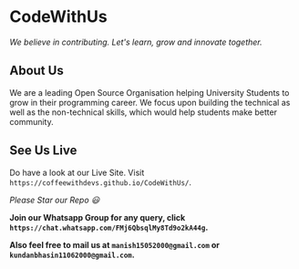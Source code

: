 # CodeWithUs

_We believe in contributing. Let's learn, grow and innovate together._

## About Us

We are a leading Open Source Organisation helping University Students to grow in their programming career. We focus upon building the technical as well as the non-technical skills, which would help students make better community.

## See Us Live

Do have a look at our Live Site. Visit `https://coffeewithdevs.github.io/CodeWithUs/`.

_Please Star our Repo :smiley:_

**Join our Whatsapp Group for any query, click `https://chat.whatsapp.com/FMj6QbsqlMy8Td9o2kA44g`.**

**Also feel free to mail us at `manish15052000@gmail.com` or `kundanbhasin11062000@gmail.com`.**
